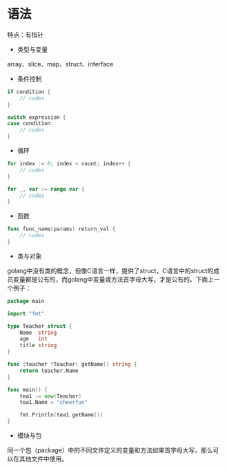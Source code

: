 # 语法

特点：有指针

- 类型与变量

array、slice、map、struct、interface





- 条件控制

```go
if condition {
    // codes
}
```

```go
switch expression {
case condition:
    // codes
}
```

- 循环

```go
for index := 0; index < count; index++ {
    // codes
}

for _, var := range var {
    // codes
}
```

- 函数

```go
func func_name(params) return_val {
    // codes
}
```

- 类与对象

golang中没有类的概念，但像C语言一样，提供了struct，C语言中的struct的成员变量都是公有的，而golang中变量或方法首字母大写，才是公有的。下面上一个例子：

```go
package main

import "fmt"

type Teacher struct {
    Name  string
    age   int
    title string
}

func (teacher *Teacher) getName() string {
    return teacher.Name
}

func main() {
    tea1 := new(Teacher)
    tea1.Name = "cheerfun"

    fmt.Println(tea1.getName())
}
```

- 模块与包

同一个包（package）中的不同文件定义的变量和方法如果首字母大写，那么可以在其他文件中使用。
